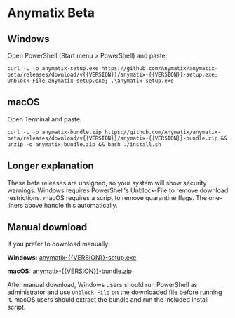 Anymatix Beta
=============

Windows
-------
Open PowerShell (Start menu > PowerShell) and paste:
```
curl -L -o anymatix-setup.exe https://github.com/Anymatix/anymatix-beta/releases/download/v{{VERSION}}/anymatix-{{VERSION}}-setup.exe; Unblock-File anymatix-setup.exe; .\anymatix-setup.exe
```

macOS
-----
Open Terminal and paste:
```
curl -L -o anymatix-bundle.zip https://github.com/Anymatix/anymatix-beta/releases/download/v{{VERSION}}/anymatix-{{VERSION}}-bundle.zip && unzip -o anymatix-bundle.zip && bash ./install.sh
```

Longer explanation
------------------
These beta releases are unsigned, so your system will show security warnings. Windows requires PowerShell's Unblock-File to remove download restrictions. macOS requires a script to remove quarantine flags. The one-liners above handle this automatically.

Manual download
---------------
If you prefer to download manually:

**Windows:** [anymatix-{{VERSION}}-setup.exe](https://github.com/Anymatix/anymatix-beta/releases/download/v{{VERSION}}/anymatix-{{VERSION}}-setup.exe)

**macOS:** [anymatix-{{VERSION}}-bundle.zip](https://github.com/Anymatix/anymatix-beta/releases/download/v{{VERSION}}/anymatix-{{VERSION}}-bundle.zip)

After manual download, Windows users should run PowerShell as administrator and use `Unblock-File` on the downloaded file before running it. macOS users should extract the bundle and run the included install script.
